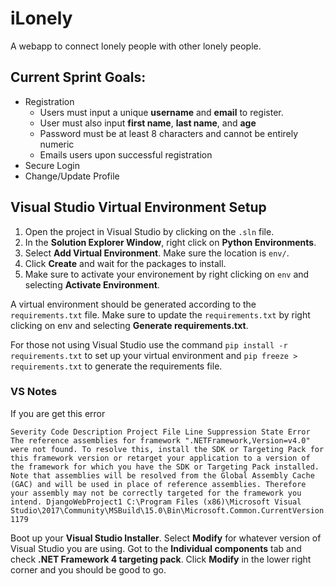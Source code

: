 # iLonely
A webapp to connect lonely people with other lonely people.

## Current Sprint Goals:
 + Registration
   + Users must input a unique **username** and **email** to register.
   + User must also input **first name**, **last name**, and **age**
   + Password must be at least 8 characters and cannot be entirely numeric
   + Emails users upon successful registration
 + Secure Login
 + Change/Update Profile

## Visual Studio Virtual Environment Setup
 1. Open the project in Visual Studio by clicking on the `.sln` file.
 2. In the **Solution Explorer Window**, right click on **Python Environments**.
 3. Select **Add Virtual Environment**. Make sure the location is `env/`.
 4. Click **Create** and wait for the packages to install.
 5. Make sure to activate your environement by right clicking on `env` and selecting **Activate Environment**.

A virtual environment should be generated according to the `requirements.txt` file. Make sure to update the `requirements.txt` by right clicking on env and selecting **Generate requirements.txt**.

For those not using Visual Studio use the command `pip install -r requirements.txt` to set up your virtual environment and `pip freeze > requirements.txt` to generate the requirements file.

### VS Notes
If you are get this error
```
Severity Code Description Project File Line Suppression State Error The reference assemblies for framework ".NETFramework,Version=v4.0" were not found. To resolve this, install the SDK or Targeting Pack for this framework version or retarget your application to a version of the framework for which you have the SDK or Targeting Pack installed. Note that assemblies will be resolved from the Global Assembly Cache (GAC) and will be used in place of reference assemblies. Therefore your assembly may not be correctly targeted for the framework you intend. DjangoWebProject1 C:\Program Files (x86)\Microsoft Visual Studio\2017\Community\MSBuild\15.0\Bin\Microsoft.Common.CurrentVersion.targets 1179
```
Boot up your **Visual Studio Installer**. Select **Modify** for whatever version of Visual Studio you are using. Got to the **Individual components** tab and check **.NET Framework 4 targeting pack**. Click **Modify** in the lower right corner and you should be good to go.
